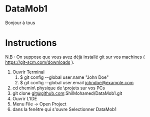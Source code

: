 # DataMob1
Bonjour à tous

# Instructions

N.B : On suppose que vous avez déjà installé git sur vos machines ( https://git-scm.com/downloads ). 
1. Ouvrir Terminal 
    1. $ git config --global user.name "John Doe"
    2. $ git config --global user.email johndoe@example.com  
2. cd chemin\ physique de \projets sur vos PCs
3. git clone git@github.com:ShilMohamed/DataMob1.git
5. Ouvrir L'IDE
6. Menu File -> Open Project 
7. dans la fenêtre qui s'ouvre Selectionner DataMob1
 
